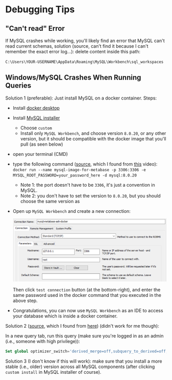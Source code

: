 
# Debugging Tips

## "Can't read" Error
If MySQL crashes while working, you'll likely find an error that MySQL can't read current schemas, solution (source, can't find it because I can't remember the exact error log...): delete content inside this path:

`C:\Users\YOUR-USERNAME\AppData\Roaming\MySQL\Workbench\sql_workspaces`


## Windows/MySQL Crashes When Running Queries

Solution 1 (preferable): Just install MySQL on a docker container. Steps:
* Install [docker desktop](https://www.docker.com/products/docker-desktop/)
* Install [MySQL installer](https://dev.mysql.com/downloads/installer/)
	* Choose `custom`
	* Install only `MySQL Workbench`, and choose version `8.0.20`, or any other version, but it should be compatible with the docker image that you'll pull (as seen below)
* open your terminal (CMD)
* type the following command ([source](https://hub.docker.com/_/mysql#:~:text=Starting%20a%20MySQL%20instance%20is%20simple%3A), which I found from [this](https://www.youtube.com/watch?v=kphq2TsVRIs) video): `docker run --name mysql-image-for-metabase -p 3306:3306 -e MYSQL_ROOT_PASSWORD=your_password_here -d mysql:8.0.20`
	* Note 1: the port doesn't have to be `3306`, it's just a convention in MySQL.
	* Note 2: you don't have to set the version to `8.0.20`, but you should choose the same version as 
* Open up `MySQL Workbench` and create a new connection:
  
  ![](Attachments%20-%20MySQL/Pasted%20image%2020231107143803.png)
  
  Then click `test connection` button (at the bottom-right), and enter the same password used in the docker command that you executed in the above step.
* Congratulations, you can now use `MySQL Workbench` as an IDE to access your database which is inside a docker container.

Solution 2 ([source](https://stackoverflow.com/questions/63362585/mysql-crash-while-generating-entity-data-model-in-visual-studio-2019), which I found from [here](https://dba.stackexchange.com/a/291719)) (didn't work for me though):

In a new query tab, run this query (make sure you're logged in as an admin (i.e., someone with high privilege)):

````sql
Set global optimizer_switch='derived_merge=off,subquery_to_derived=off,prefer_ordering_index=off,semijoin=off';
````


Solution 3 (I don't know if this will work): make sure that you install a more stable (i.e., older) version across all MySQL components (after clicking `custom install` in MySQL installer of course).
